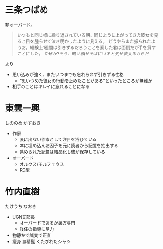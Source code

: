 
# 三条つばめ

非オーバード。

> いつもと同じ様に繰り返されている朝、同じように上がってきた彼女を見ると目を腫らせて泣き明かしたように見える。 どうやらまた振られたようだ。経験上1週間は引きずるだろうことを察した君は面倒だが手を貸すことにした。 なぜか?そう、暗い顔がそばにいると気が滅入るからだ

より

- 思い込みが強く、またいつまでも忘れられず引きずる性格
  - "思いつめた彼女の行動を止めたことがある"といったところが無難か
- 相手のことはキレイに忘れることになる

# 東雲一興

しののめ かずおき

- 作家
  - 表に出ない作家として注目を浴びている
  - 本に埋め込んだ因子を元に読者から記憶を抽出する
  - 集められた記憶は結晶化し彼が保存している
- オーバード
  - オルクス/モルフェウス
  - RC型

# 竹内直樹

たけうち なおき

- UGN支部長
  - オーバードであるが裏方専門
  - 後任の指導に尽力
- 物静かで誠実で正直
- 痩身 無精髭 くたびれたシャツ
